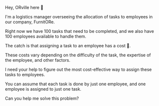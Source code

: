 Hey, ORville here 👋

I'm a logistics manager overseeing the allocation of tasks to employees in our company, FurnitORe.

Right now we have 100 tasks that need to be completed, and we also have 100 employees available to handle them.

The catch is that assigning a task to an employee has a cost 💸.

These costs vary depending on the difficulty of the task, the expertise of the employee, and other factors.

I need your help to figure out the most cost-effective way to assign these tasks to employees.

You can assume that each task is done by just one employee, and one employee is assigned to just one task.

Can you help me solve this problem?
